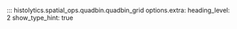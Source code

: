 ::: histolytics.spatial_ops.quadbin.quadbin_grid
    options.extra:
      heading_level: 2
      show_type_hint: true
